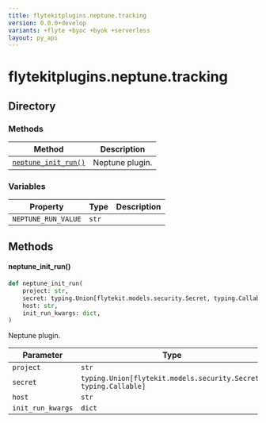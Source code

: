 ```yaml
---
title: flytekitplugins.neptune.tracking
version: 0.0.0+develop
variants: +flyte +byoc +byok +serverless
layout: py_api
---
```


# flytekitplugins.neptune.tracking

## Directory

### Methods

| Method | Description |
|-|-|
| [`neptune_init_run()`](#neptune_init_run) | Neptune plugin. |


### Variables

| Property | Type | Description |
|-|-|-|
| `NEPTUNE_RUN_VALUE` | `str` |  |

## Methods

#### neptune_init_run()

```python
def neptune_init_run(
    project: str,
    secret: typing.Union[flytekit.models.security.Secret, typing.Callable],
    host: str,
    init_run_kwargs: dict,
)
```
Neptune plugin.



| Parameter | Type |
|-|-|
| `project` | `str` |
| `secret` | `typing.Union[flytekit.models.security.Secret, typing.Callable]` |
| `host` | `str` |
| `init_run_kwargs` | `dict` |

